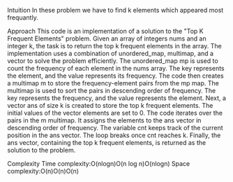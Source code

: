 Intuition
In these problem we have to find k elements which appeared most frequantly.

Approach
This code is an implementation of a solution to the "Top K Frequent Elements" problem. Given an array of integers nums and an integer k, the task is to return the top k frequent elements in the array.
The implementation uses a combination of unordered_map, multimap, and a vector to solve the problem efficiently.
The unordered_map mp is used to count the frequency of each element in the nums array. The key represents the element, and the value represents its frequency.
The code then creates a multimap m to store the frequency-element pairs from the mp map. The multimap is used to sort the pairs in descending order of frequency. The key represents the frequency, and the value represents the element.
Next, a vector ans of size k is created to store the top k frequent elements. The initial values of the vector elements are set to 0.
The code iterates over the pairs in the m multimap. It assigns the elements to the ans vector in descending order of frequency. The variable cnt keeps track of the current position in the ans vector. The loop breaks once cnt reaches k.
Finally, the ans vector, containing the top k frequent elements, is returned as the solution to the problem.

Complexity
Time complexity:O(nlogn)O(n log n)O(nlogn)
Space complexity:O(n)O(n)O(n)
